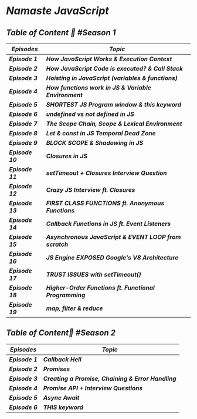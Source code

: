 # _Namaste JavaScript_  


## _Table of Content 🚀 #Season 1_
| _Episodes_ | _Topic_ |
|----|--------------------|
| _**Episode 1**_ | _**How JavaScript Works & Execution Context**_ |
| _**Episode 2**_ | _**How JavaScript Code is executed? & Call Stack**_ |
| _**Episode 3**_ | _**Hoisting in JavaScript (variables & functions)**_ |
| _**Episode 4**_ | _**How functions work in JS & Variable Environment**_ |
| _**Episode 5**_ | _**SHORTEST JS Program window & this keyword**_ |
| _**Episode 6**_ | _**undefined vs not defined in JS**_ |
| _**Episode 7**_ | _**The Scope Chain, Scope & Lexical Environment**_ |
| _**Episode 8**_ | _**Let & const in JS Temporal Dead Zone**_ |
| _**Episode 9**_ | _**BLOCK SCOPE & Shadowing in JS**_ |
| _**Episode 10**_ | _**Closures in JS**_ |
| _**Episode 11**_ | _**setTimeout + Closures Interview Question**_ |
| _**Episode 12**_ | _**Crazy JS Interview ft. Closures**_ |
| _**Episode 13**_ | _**FIRST CLASS FUNCTIONS ft. Anonymous Functions**_ |
| _**Episode 14**_ | _**Callback Functions in JS ft. Event Listeners**_ |
| _**Episode 15**_ | _**Asynchronous JavaScript & EVENT LOOP from scratch**_ |
| _**Episode 16**_ | _**JS Engine EXPOSED Google's V8 Architecture**_ |
| _**Episode 17**_ | _**TRUST ISSUES with setTimeout()**_ |
| _**Episode 18**_ | _**Higher-Order Functions ft. Functional Programming**_ |
| _**Episode 19**_ | _**map, filter & reduce**_ |

## _Table of Content🚀 #Season 2_
| _Episodes_ | _Topic_ |
|----|--------------------|
| _**Episode 1**_ | _**Callback Hell**_ |
| _**Episode 2**_ | _**Promises**_ |
| _**Episode 3**_ | _**Creating a Promise, Chaining & Error Handling**_ |
| _**Episode 4**_ | _**Promise API + Interview Questions**_ |
| _**Episode 5**_ | _**Async Await**_ |
| _**Episode 6**_ | _**THIS keyword**_ |






















